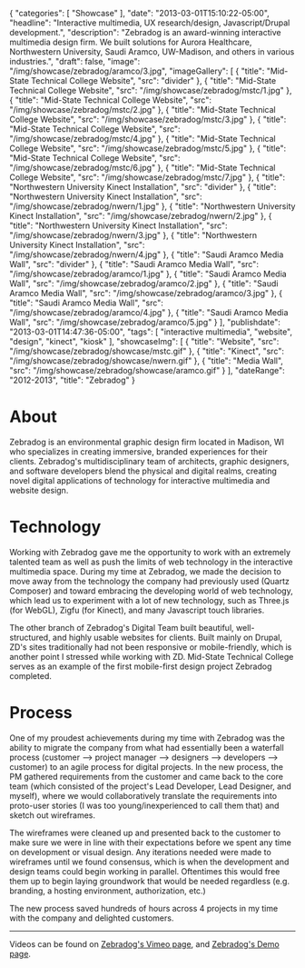{
   "categories": [
      "Showcase"
   ],
   "date": "2013-03-01T15:10:22-05:00",
   "headline": "Interactive multimedia, UX research/design, Javascript/Drupal development.",
   "description": "Zebradog is an award-winning interactive multimedia design firm. We built solutions for Aurora Healthcare, Northwestern University, Saudi Aramco, UW-Madison, and others in various industries.",
   "draft": false,
   "image": "/img/showcase/zebradog/aramco/3.jpg",
   "imageGallery": [
     {
       "title": "Mid-State Technical College Website",
       "src": "divider"
     },
     {
       "title": "Mid-State Technical College Website",
       "src": "/img/showcase/zebradog/mstc/1.jpg"
     },
     {
       "title": "Mid-State Technical College Website",
       "src": "/img/showcase/zebradog/mstc/2.jpg"
     },
     {
       "title": "Mid-State Technical College Website",
       "src": "/img/showcase/zebradog/mstc/3.jpg"
     },
     {
       "title": "Mid-State Technical College Website",
       "src": "/img/showcase/zebradog/mstc/4.jpg"
     },
     {
       "title": "Mid-State Technical College Website",
       "src": "/img/showcase/zebradog/mstc/5.jpg"
     },
     {
       "title": "Mid-State Technical College Website",
       "src": "/img/showcase/zebradog/mstc/6.jpg"
     },
     {
       "title": "Mid-State Technical College Website",
       "src": "/img/showcase/zebradog/mstc/7.jpg"
     },
     {
       "title": "Northwestern University Kinect Installation",
       "src": "divider"
     },
     {
       "title": "Northwestern University Kinect Installation",
       "src": "/img/showcase/zebradog/nwern/1.jpg"
     },
     {
       "title": "Northwestern University Kinect Installation",
       "src": "/img/showcase/zebradog/nwern/2.jpg"
     },
     {
       "title": "Northwestern University Kinect Installation",
       "src": "/img/showcase/zebradog/nwern/3.jpg"
     },
     {
       "title": "Northwestern University Kinect Installation",
       "src": "/img/showcase/zebradog/nwern/4.jpg"
     },
     {
       "title": "Saudi Aramco Media Wall",
       "src": "divider"
     },
     {
       "title": "Saudi Aramco Media Wall",
       "src": "/img/showcase/zebradog/aramco/1.jpg"
     },
     {
       "title": "Saudi Aramco Media Wall",
       "src": "/img/showcase/zebradog/aramco/2.jpg"
     },
     {
       "title": "Saudi Aramco Media Wall",
       "src": "/img/showcase/zebradog/aramco/3.jpg"
     },
     {
       "title": "Saudi Aramco Media Wall",
       "src": "/img/showcase/zebradog/aramco/4.jpg"
     },
     {
       "title": "Saudi Aramco Media Wall",
       "src": "/img/showcase/zebradog/aramco/5.jpg"
     }
   ],
   "publishdate": "2013-03-01T14:47:36-05:00",
   "tags": [
      "interactive multimedia",
      "website",
      "design",
      "kinect",
      "kiosk"
   ],
   "showcaseImg": [
     {
       "title": "Website",
       "src": "/img/showcase/zebradog/showcase/mstc.gif"
     },
     {
       "title": "Kinect",
       "src": "/img/showcase/zebradog/showcase/nwern.gif"
     },
     {
       "title": "Media Wall",
       "src": "/img/showcase/zebradog/showcase/aramco.gif"
     }
   ],
   "dateRange": "2012-2013",
   "title": "Zebradog"
}

# About

Zebradog is an environmental graphic design firm located in Madison, WI who specializes in creating immersive, branded experiences for their clients. Zebradog's multidisciplinary team of architects, graphic designers, and software developers blend the physical and digital realms, creating novel digital applications of technology for interactive multimedia and website design.

# Technology

Working with Zebradog gave me the opportunity to work with an extremely talented team as well as push the limits of  web technology in the interactive multimedia space. During my time at Zebradog, we made the decision to move away from the technology the company had previously used (Quartz Composer) and toward embracing the developing world of web technology, which lead us to experiment with a lot of new technology, such as Three.js (for WebGL), Zigfu (for Kinect), and many Javascript touch libraries.

The other branch of Zebradog's Digital Team built beautiful, well-structured, and  highly usable websites for clients. Built mainly on Drupal, ZD's sites traditionally had not been responsive or mobile-friendly, which is another point I stressed while working with ZD. Mid-State Technical College serves as an example of the first mobile-first design project Zebradog completed.

# Process

One of my proudest achievements during my time with Zebradog was the ability to migrate the company from what had essentially been a waterfall process (customer --> project manager --> designers --> developers --> customer) to an agile process for digital projects. In the new process, the PM gathered requirements from the customer and came back to the core team (which consisted of the project's Lead Developer, Lead Designer, and myself), where we would collaboratively translate the requirements into proto-user stories (I was too young/inexperienced to call them that) and sketch out wireframes.

The wireframes were cleaned up and presented back to the customer to make sure we were in line with their expectations before we spent any time on development or visual design. Any iterations needed were made to wireframes until we found consensus, which is when the development and design teams could begin working in parallel. Oftentimes this would free them up to begin laying groundwork that would be needed regardless (e.g. branding, a hosting environment, authorization, etc.)

The new process saved hundreds of hours across 4 projects in my time with the company and delighted customers.

---

Videos can be found on <a href="http://vimeo.com/zebradog">Zebradog's Vimeo page</a>, and <a href="http://demo.zebradog.com">Zebradog's Demo page</a>.
